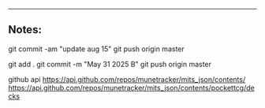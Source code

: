 ----

## Notes:

git commit -am "update aug 15"
git push origin master

git add .
git commit -m "May 31 2025 B"
git push origin master


github api
https://api.github.com/repos/munetracker/mits_json/contents/
https://api.github.com/repos/munetracker/mits_json/contents/pockettcg/decks
